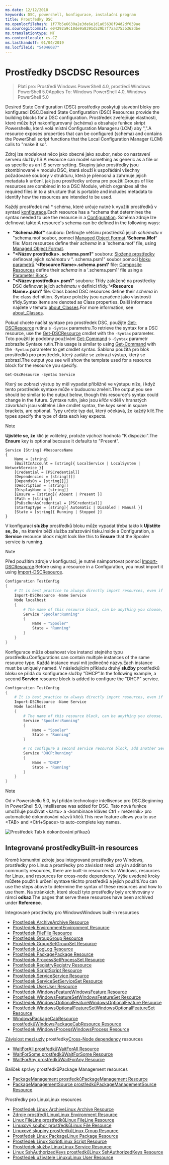 ```yaml
---
ms.date: 12/12/2018
keywords: DSC, powershell, konfigurace, instalační program
title: Prostředky DSC
ms.openlocfilehash: 1f77b5e6630a2e3de6e1d1a05638f94d2df039ae
ms.sourcegitcommit: e04292a9c10de9a8391d529b7f7aa3753b362dbe
ms.translationtype: MT
ms.contentlocale: cs-CZ
ms.lasthandoff: 01/04/2019
ms.locfileid: "54046687"
---
```

# <a name="dsc-resources"></a><span data-ttu-id="936e0-103">Prostředky DSC</span><span class="sxs-lookup"><span data-stu-id="936e0-103">DSC Resources</span></span>

><span data-ttu-id="936e0-104">Platí pro: Prostředí Windows PowerShell 4.0, prostředí Windows PowerShell 5.0</span><span class="sxs-lookup"><span data-stu-id="936e0-104">Applies To: Windows PowerShell 4.0, Windows PowerShell 5.0</span></span>

<span data-ttu-id="936e0-105">Desired State Configuration (DSC) prostředky poskytují stavební bloky pro konfiguraci DSC.</span><span class="sxs-lookup"><span data-stu-id="936e0-105">Desired State Configuration (DSC) Resources provide the building blocks for a DSC configuration.</span></span> <span data-ttu-id="936e0-106">Prostředek zveřejňuje vlastnosti, které může být nakonfigurovaný (schéma) a obsahuje funkce skript Powershellu, která volá místní Configuration Manageru (LCM) aby ",".</span><span class="sxs-lookup"><span data-stu-id="936e0-106">A resource exposes properties that can be configured (schema) and contains the PowerShell script functions that the Local Configuration Manager (LCM) calls to "make it so".</span></span>

<span data-ttu-id="936e0-107">Zdroj lze modelovat něco jako obecné jako soubor, nebo co nastavení serveru služby IIS.</span><span class="sxs-lookup"><span data-stu-id="936e0-107">A resource can model something as generic as a file or as specific as an IIS server setting.</span></span>  <span data-ttu-id="936e0-108">Skupiny jako prostředky jsou zkombinované v modulu DSC, která slouží k uspořádání všechny požadované soubory v strukturu, která je přenosná a zahrnuje jejich metadata k určení, jak jsou prostředky určena pro použití.</span><span class="sxs-lookup"><span data-stu-id="936e0-108">Groups of like resources are combined in to a DSC Module, which organizes all the required files in to a structure that is portable and includes metadata to identify how the resources are intended to be used.</span></span>

<span data-ttu-id="936e0-109">Každý prostředek má \* schéma, které určuje nutné k využití prostředků v syntaxi [konfigurace](../configurations/configurations.md).</span><span class="sxs-lookup"><span data-stu-id="936e0-109">Each resource has a \*schema that determines the syntax needed to use the resource in a [Configuration](../configurations/configurations.md).</span></span> <span data-ttu-id="936e0-110">Schéma zdroje lze definovat takto:</span><span class="sxs-lookup"><span data-stu-id="936e0-110">A resource's schema can be defined in the following ways:</span></span>

- <span data-ttu-id="936e0-111">**"Schema.Mof"** souboru: Definujte většinu prostředků jejich *schématu* v "schema.mof soubor, pomocí [Managed Object Format](/windows/desktop/wmisdk/managed-object-format--mof-).</span><span class="sxs-lookup"><span data-stu-id="936e0-111">**'Schema.Mof'** file: Most resources define their *schema* in a 'schema.mof' file, using [Managed Object Format](/windows/desktop/wmisdk/managed-object-format--mof-).</span></span>
- <span data-ttu-id="936e0-112">**"\<Název prostředku\>. schema.psm1"** souboru: [Složené prostředky](../configurations/compositeConfigs.md) definovat jejich *schématu* v "<ResourceName>. schema.psm1" soubor pomocí [bloku parametrů](/powershell/module/microsoft.powershell.core/about/about_functions?view=powershell-6#functions-with-parameters).</span><span class="sxs-lookup"><span data-stu-id="936e0-112">**'\<Resource Name\>.schema.psm1'** file: [Composite Resources](../configurations/compositeConfigs.md) define their *schema* in a '<ResourceName>.schema.psm1' file using a [Parameter Block](/powershell/module/microsoft.powershell.core/about/about_functions?view=powershell-6#functions-with-parameters).</span></span>
- <span data-ttu-id="936e0-113">**"\<Název prostředku\>.psm1"** souboru: Třídy založené na prostředky DSC definovat jejich *schématu* v definici třídy.</span><span class="sxs-lookup"><span data-stu-id="936e0-113">**'\<Resource Name\>.psm1'** file: Class based DSC resources define their *schema* in the class definition.</span></span> <span data-ttu-id="936e0-114">Syntaxe položky jsou označené jako vlastnosti třídy.</span><span class="sxs-lookup"><span data-stu-id="936e0-114">Syntax items are denoted as Class properties.</span></span> <span data-ttu-id="936e0-115">Další informace najdete v tématu [about_Classes](/powershell/module/psdesiredstateconfiguration/about/about_classes_and_dsc).</span><span class="sxs-lookup"><span data-stu-id="936e0-115">For more information, see [about_Classes](/powershell/module/psdesiredstateconfiguration/about/about_classes_and_dsc).</span></span>

<span data-ttu-id="936e0-116">Pokud chcete načíst syntaxe pro prostředek DSC, použijte [Get-DSCResource](/powershell/module/PSDesiredStateConfiguration/Get-DscResource) rutinu s `-Syntax` parametru.</span><span class="sxs-lookup"><span data-stu-id="936e0-116">To retrieve the syntax for a DSC resource, use the [Get-DSCResource](/powershell/module/PSDesiredStateConfiguration/Get-DscResource) cmdlet with the `-Syntax` parameter.</span></span> <span data-ttu-id="936e0-117">Toto použití je podobný používání [Get-Command](/powershell/module/microsoft.powershell.core/get-command) s `-Syntax` parametr zobrazíte Syntaxe rutin.</span><span class="sxs-lookup"><span data-stu-id="936e0-117">This usage is similar to using [Get-Command](/powershell/module/microsoft.powershell.core/get-command) with the `-Syntax` parameter to get cmdlet syntax.</span></span> <span data-ttu-id="936e0-118">Šablona použitá pro blok prostředků pro prostředek, který zadáte se zobrazí výstup, který se zobrazí.</span><span class="sxs-lookup"><span data-stu-id="936e0-118">The output you see will show the template used for a resource block for the resource you specify.</span></span>

```powershell
Get-DscResource -Syntax Service
```

<span data-ttu-id="936e0-119">Který se zobrazí výstup by měl vypadat přibližně ve výstupu níže, i když tento prostředek syntaxe může v budoucnu změnit.</span><span class="sxs-lookup"><span data-stu-id="936e0-119">The output you see should be similar to the output below, though this resource's syntax could change in the future.</span></span> <span data-ttu-id="936e0-120">Syntaxe rutin, jako jsou *klíče* viděli v hranatých závorkách jsou volitelné.</span><span class="sxs-lookup"><span data-stu-id="936e0-120">Like cmdlet syntax, the *keys* seen in square brackets, are optional.</span></span> <span data-ttu-id="936e0-121">Typy určete typ dat, který očekává, že každý klíč.</span><span class="sxs-lookup"><span data-stu-id="936e0-121">The types specify the type of data each key expects.</span></span>

> [!NOTE]
> <span data-ttu-id="936e0-122">**Ujistěte se, že** klíč je volitelný, protože výchozí hodnota "K dispozici".</span><span class="sxs-lookup"><span data-stu-id="936e0-122">The **Ensure** key is optional because it defaults to "Present".</span></span>

```output
Service [String] #ResourceName
{
    Name = [string]
    [BuiltInAccount = [string]{ LocalService | LocalSystem | NetworkService }]
    [Credential = [PSCredential]]
    [Dependencies = [string[]]]
    [DependsOn = [string[]]]
    [Description = [string]]
    [DisplayName = [string]]
    [Ensure = [string]{ Absent | Present }]
    [Path = [string]]
    [PsDscRunAsCredential = [PSCredential]]
    [StartupType = [string]{ Automatic | Disabled | Manual }]
    [State = [string]{ Running | Stopped }]
}
```

<span data-ttu-id="936e0-123">V konfiguraci **služby** prostředků bloku může vypadat třeba takto k **Ujistěte se, že** , na kterém běží služba zařazování tisku.</span><span class="sxs-lookup"><span data-stu-id="936e0-123">Inside a Configuration, a **Service** resource block might look like this to **Ensure** that the Spooler service is running.</span></span>

> [!NOTE]
> <span data-ttu-id="936e0-124">Před použitím zdroje v konfiguraci, je nutné naimportovat pomocí [Import-DSCResource](../configurations/import-dscresource.md).</span><span class="sxs-lookup"><span data-stu-id="936e0-124">Before using a resource in a Configuration, you must import it using [Import-DSCResource](../configurations/import-dscresource.md).</span></span>

```powershell
Configuration TestConfig
{
    # It is best practice to always directly import resources, even if the resource is a built-in resource.
    Import-DSCResource -Name Service
    Node localhost
    {
        # The name of this resource block, can be anything you choose, as long as it is of type [String] as indicated by the schema.
        Service "Spooler:Running"
        {
            Name = "Spooler"
            State = "Running"
        }
    }
}
```

<span data-ttu-id="936e0-125">Konfigurace může obsahovat více instancí stejného typu prostředku.</span><span class="sxs-lookup"><span data-stu-id="936e0-125">Configurations can contain multiple instances of the same resource type.</span></span> <span data-ttu-id="936e0-126">Každá instance musí mít jedinečné názvy.</span><span class="sxs-lookup"><span data-stu-id="936e0-126">Each instance must be uniquely named.</span></span> <span data-ttu-id="936e0-127">V následujícím příkladu druhý **služby** prostředků bloku se přidá do konfigurace služby "DHCP".</span><span class="sxs-lookup"><span data-stu-id="936e0-127">In the following example, a second **Service** resource block is added to configure the "DHCP" service.</span></span>

```powershell
Configuration TestConfig
{
    # It is best practice to always directly import resources, even if the resource is a built-in resource.
    Import-DSCResource -Name Service
    Node localhost
    {
        # The name of this resource block, can be anything you choose, as long as it is of type [String] as indicated by the schema.
        Service "Spooler:Running"
        {
            Name = "Spooler"
            State = "Running"
        }

        # To configure a second service resource block, add another Service resource block and use a unique name.
        Service "DHCP:Running"
        {
            Name = "DHCP"
            State = "Running"
        }
    }
}
```

> [!NOTE]
> <span data-ttu-id="936e0-128">Od v Powershellu 5.0, byl přidán technologie intellisense pro DSC.</span><span class="sxs-lookup"><span data-stu-id="936e0-128">Beginning in PowerShell 5.0, intellisense was added for DSC.</span></span> <span data-ttu-id="936e0-129">Tato nová funkce umožňuje používat \<kartu\> a \<kombinace kláves Ctrl + mezerník\> pro automatické dokončování názvů klíčů.</span><span class="sxs-lookup"><span data-stu-id="936e0-129">This new feature allows you to use \<TAB\> and \<Ctrl+Space\> to auto-complete key names.</span></span>

![Prostředek Tab k dokončování příkazů](../media/resource-tabcompletion.png)

## <a name="built-in-resources"></a><span data-ttu-id="936e0-131">Integrované prostředky</span><span class="sxs-lookup"><span data-stu-id="936e0-131">Built-in resources</span></span>

<span data-ttu-id="936e0-132">Kromě komunitní zdroje jsou integrované prostředky pro Windows, prostředky pro Linux a prostředky pro závislost mezi uzly.</span><span class="sxs-lookup"><span data-stu-id="936e0-132">In addition to community resources, there are built-in resources for Windows, resources for Linux, and resources for cross-node dependency.</span></span> <span data-ttu-id="936e0-133">Výše uvedené kroky můžete použít k určení syntaxe těchto prostředků a jejich použití.</span><span class="sxs-lookup"><span data-stu-id="936e0-133">You can use the steps above to determine the syntax of these resources and how to use them.</span></span> <span data-ttu-id="936e0-134">Na stránkách, které slouží tyto prostředky byly archivovány v rámci **odkaz**.</span><span class="sxs-lookup"><span data-stu-id="936e0-134">The pages that serve these resources have been archived under **Reference**.</span></span>

<span data-ttu-id="936e0-135">Integrované prostředky pro Windows</span><span class="sxs-lookup"><span data-stu-id="936e0-135">Windows built-in resources</span></span>

* [<span data-ttu-id="936e0-136">Prostředek Archive</span><span class="sxs-lookup"><span data-stu-id="936e0-136">Archive Resource</span></span>](../reference/resources/windows/archiveResource.md)
* [<span data-ttu-id="936e0-137">Prostředek Environment</span><span class="sxs-lookup"><span data-stu-id="936e0-137">Environment Resource</span></span>](../reference/resources/windows/environmentResource.md)
* [<span data-ttu-id="936e0-138">Prostředek File</span><span class="sxs-lookup"><span data-stu-id="936e0-138">File Resource</span></span>](../reference/resources/windows/fileResource.md)
* [<span data-ttu-id="936e0-139">Prostředek Group</span><span class="sxs-lookup"><span data-stu-id="936e0-139">Group Resource</span></span>](../reference/resources/windows/groupResource.md)
* [<span data-ttu-id="936e0-140">Prostředek GroupSet</span><span class="sxs-lookup"><span data-stu-id="936e0-140">GroupSet Resource</span></span>](../reference/resources/windows/groupSetResource.md)
* [<span data-ttu-id="936e0-141">Prostředek Log</span><span class="sxs-lookup"><span data-stu-id="936e0-141">Log Resource</span></span>](../reference/resources/windows/logResource.md)
* [<span data-ttu-id="936e0-142">Prostředek Package</span><span class="sxs-lookup"><span data-stu-id="936e0-142">Package Resource</span></span>](../reference/resources/windows/packageResource.md)
* [<span data-ttu-id="936e0-143">Prostředek ProcessSet</span><span class="sxs-lookup"><span data-stu-id="936e0-143">ProcessSet Resource</span></span>](../reference/resources/windows/ProcessSetResource.md)
* [<span data-ttu-id="936e0-144">Prostředek Registry</span><span class="sxs-lookup"><span data-stu-id="936e0-144">Registry Resource</span></span>](../reference/resources/windows/registryResource.md)
* [<span data-ttu-id="936e0-145">Prostředek Script</span><span class="sxs-lookup"><span data-stu-id="936e0-145">Script Resource</span></span>](../reference/resources/windows/scriptResource.md)
* [<span data-ttu-id="936e0-146">Prostředek Service</span><span class="sxs-lookup"><span data-stu-id="936e0-146">Service Resource</span></span>](../reference/resources/windows/serviceResource.md)
* [<span data-ttu-id="936e0-147">Prostředek ServiceSet</span><span class="sxs-lookup"><span data-stu-id="936e0-147">ServiceSet Resource</span></span>](../reference/resources/windows/serviceSetResource.md)
* [<span data-ttu-id="936e0-148">Prostředek User</span><span class="sxs-lookup"><span data-stu-id="936e0-148">User Resource</span></span>](../reference/resources/windows/userResource.md)
* [<span data-ttu-id="936e0-149">Prostředek WindowsFeature</span><span class="sxs-lookup"><span data-stu-id="936e0-149">WindowsFeature Resource</span></span>](../reference/resources/windows/windowsFeatureResource.md)
* [<span data-ttu-id="936e0-150">Prostředek WindowsFeatureSet</span><span class="sxs-lookup"><span data-stu-id="936e0-150">WindowsFeatureSet Resource</span></span>](../reference/resources/windows/windowsFeatureSetResource.md)
* [<span data-ttu-id="936e0-151">Prostředek WindowsOptionalFeature</span><span class="sxs-lookup"><span data-stu-id="936e0-151">WindowsOptionalFeature Resource</span></span>](../reference/resources/windows/windowsOptionalFeatureResource.md)
* [<span data-ttu-id="936e0-152">Prostředek WindowsOptionalFeatureSet</span><span class="sxs-lookup"><span data-stu-id="936e0-152">WindowsOptionalFeatureSet Resource</span></span>](../reference/resources/windows/windowsOptionalFeatureSetResource.md)
* [<span data-ttu-id="936e0-153">WindowsPackageCabResource prostředků</span><span class="sxs-lookup"><span data-stu-id="936e0-153">WindowsPackageCabResource Resource</span></span>](../reference/resources/windows/windowsPackageCabResource.md)
* [<span data-ttu-id="936e0-154">Prostředek WindowsProcess</span><span class="sxs-lookup"><span data-stu-id="936e0-154">WindowsProcess Resource</span></span>](../reference/resources/windows/windowsProcessResource.md)

<span data-ttu-id="936e0-155">[Závislost mezi uzly](../configurations/crossNodeDependencies.md) prostředky</span><span class="sxs-lookup"><span data-stu-id="936e0-155">[Cross-Node dependency](../configurations/crossNodeDependencies.md) resources</span></span>

* [<span data-ttu-id="936e0-156">WaitForAll prostředků</span><span class="sxs-lookup"><span data-stu-id="936e0-156">WaitForAll Resource</span></span>](../reference/resources/windows/waitForAllResource.md)
* [<span data-ttu-id="936e0-157">WaitForSome prostředků</span><span class="sxs-lookup"><span data-stu-id="936e0-157">WaitForSome Resource</span></span>](../reference/resources/windows/waitForSomeResource.md)
* [<span data-ttu-id="936e0-158">WaitForAny prostředků</span><span class="sxs-lookup"><span data-stu-id="936e0-158">WaitForAny Resource</span></span>](../reference/resources/windows/waitForAnyResource.md)

<span data-ttu-id="936e0-159">Balíček správy prostředků</span><span class="sxs-lookup"><span data-stu-id="936e0-159">Package Management resources</span></span>

* [<span data-ttu-id="936e0-160">PackageManagement prostředků</span><span class="sxs-lookup"><span data-stu-id="936e0-160">PackageManagement Resource</span></span>](../reference/resources/packagemanagement/PackageManagementDscResource.md)
* [<span data-ttu-id="936e0-161">PackageManagementSource prostředků</span><span class="sxs-lookup"><span data-stu-id="936e0-161">PackageManagementSource Resource</span></span>](../reference/resources/packagemanagement/PackageManagementSourceDscResource.md)

<span data-ttu-id="936e0-162">Prostředky pro Linux</span><span class="sxs-lookup"><span data-stu-id="936e0-162">Linux resources</span></span>

* [<span data-ttu-id="936e0-163">Prostředek Linux Archive</span><span class="sxs-lookup"><span data-stu-id="936e0-163">Linux Archive Resource</span></span>](../reference/resources/linux/lnxArchiveResource.md)
* [<span data-ttu-id="936e0-164">Zdroje prostředí Linux</span><span class="sxs-lookup"><span data-stu-id="936e0-164">Linux Environment Resource</span></span>](../reference/resources/linux/lnxEnvironmentResource.md)
* [<span data-ttu-id="936e0-165">Linux FileLine prostředků</span><span class="sxs-lookup"><span data-stu-id="936e0-165">Linux FileLine Resource</span></span>](../reference/resources/linux/lnxFileLineResource.md)
* [<span data-ttu-id="936e0-166">Linuxový soubor prostředků</span><span class="sxs-lookup"><span data-stu-id="936e0-166">Linux File Resource</span></span>](../reference/resources/linux/lnxFileResource.md)
* [<span data-ttu-id="936e0-167">Linuxové skupiny prostředků</span><span class="sxs-lookup"><span data-stu-id="936e0-167">Linux Group Resource</span></span>](../reference/resources/linux/lnxGroupResource.md)
* [<span data-ttu-id="936e0-168">Prostředek Linux Package</span><span class="sxs-lookup"><span data-stu-id="936e0-168">Linux Package Resource</span></span>](../reference/resources/linux/lnxPackageResource.md)
* [<span data-ttu-id="936e0-169">Prostředek Linux Script</span><span class="sxs-lookup"><span data-stu-id="936e0-169">Linux Script Resource</span></span>](../reference/resources/linux/lnxScriptResource.md)
* [<span data-ttu-id="936e0-170">Prostředek služby Linux</span><span class="sxs-lookup"><span data-stu-id="936e0-170">Linux Service Resource</span></span>](../reference/resources/linux/lnxServiceResource.md)
* [<span data-ttu-id="936e0-171">Linux SshAuthorizedKeys prostředků</span><span class="sxs-lookup"><span data-stu-id="936e0-171">Linux SshAuthorizedKeys Resource</span></span>](../reference/resources/linux/lnxSshAuthorizedKeysResource.md)
* [<span data-ttu-id="936e0-172">Prostředek uživatele Linuxu</span><span class="sxs-lookup"><span data-stu-id="936e0-172">Linux User Resource</span></span>](../reference/resources/linux/lnxUserResource.md)
